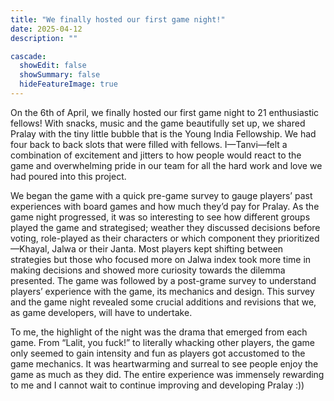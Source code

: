 ```yaml
---
title: "We finally hosted our first game night!"
date: 2025-04-12
description: ""

cascade:
  showEdit: false
  showSummary: false
  hideFeatureImage: true
---
```

On the 6th of April, we finally hosted our first game night to 21 enthusiastic fellows! With snacks, music and the game beautifully set up, we shared Pralay with the tiny little bubble that is the Young India Fellowship. We had four back to back slots that were filled with fellows. I—Tanvi—felt a combination of excitement and jitters to how people would react to the game and overwhelming pride in our team for all the hard work and love we had poured into this project.  

We began the game with a quick pre-game survey to gauge players’ past experiences with board games and how much they’d pay for Pralay. As the game night progressed, it was so interesting to see how different groups played the game and strategised; weather they discussed decisions before voting, role-played as their characters or which component they prioritized—Khayal, Jalwa or their Janta. Most players kept shifting between strategies but those who focused more on Jalwa index took more time in making decisions and showed more curiosity towards the dilemma presented. The game was followed by a post-grame survey to understand players’ experience with the game, its mechanics and design. This survey and the game night revealed some crucial additions and revisions that we, as game developers, will have to undertake. 

To me, the highlight of the night was the drama that emerged from each game. From “Lalit, you fuck!” to literally whacking other players, the game only seemed to gain intensity and fun as players got accustomed to the game mechanics. It was heartwarming and surreal to see people enjoy the game as much as they did. The entire experience was immensely rewarding to me and I cannot wait to continue improving and developing Pralay :))
